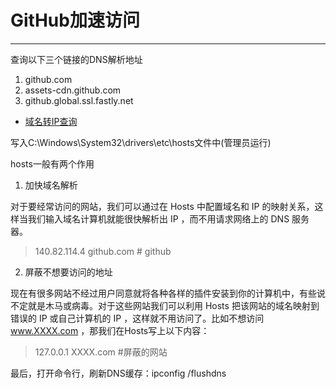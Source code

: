 # GitHub加速访问
***
查询以下三个链接的DNS解析地址
1. github.com
2. assets-cdn.github.com
3. github.global.ssl.fastly.net

- [域名转IP查询](https://fastly.net.ipaddress.com/github.global.ssl.fastly.net)

写入C:\Windows\System32\drivers\etc\hosts文件中(管理员运行)

hosts一般有两个作用

1. 加快域名解析

对于要经常访问的网站，我们可以通过在 Hosts 中配置域名和 IP 的映射关系，这样当我们输入域名计算机就能很快解析出 IP ，而不用请求网络上的 DNS 服务器。

>140.82.114.4      github.com          # github 

2. 屏蔽不想要访问的地址

现在有很多网站不经过用户同意就将各种各样的插件安装到你的计算机中，有些说不定就是木马或病毒。对于这些网站我们可以利用 Hosts 把该网站的域名映射到错误的 IP 或自己计算机的 IP ，这样就不用访问了。比如不想访问 www.XXXX.com ，那我们在Hosts写上以下内容： 

> 127.0.0.1 XXXX.com #屏蔽的网站 


最后，打开命令行，刷新DNS缓存：ipconfig /flushdns
